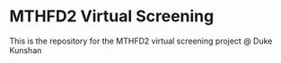# MTHFD2 Virtual Screening
This is the repository for the MTHFD2 virtual screening project @ Duke Kunshan
